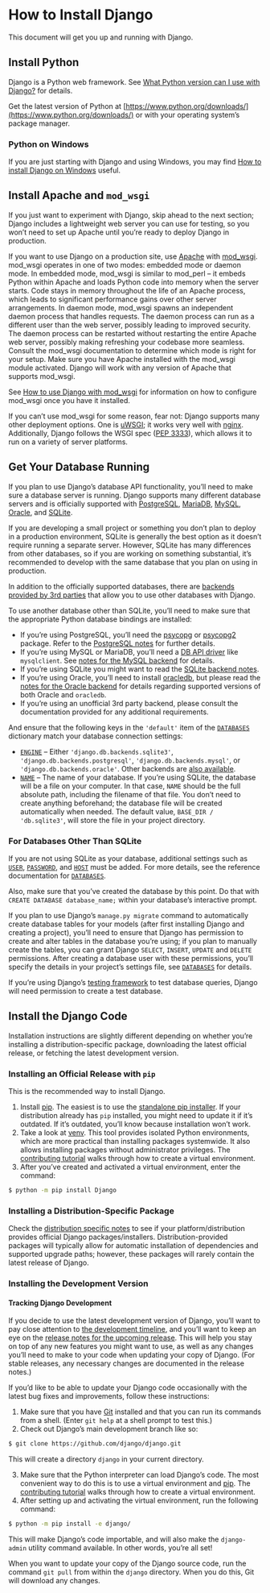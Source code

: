 # How to Install Django

This document will get you up and running with Django.

## Install Python

Django is a Python web framework. See [What Python version can I use with Django?](https://docs.djangoproject.com/en/5.2/faq/install/#faq-python-version-support) for details.

Get the latest version of Python at [https://www.python.org/downloads/](https://www.python.org/downloads/) or with your operating system’s package manager.

### Python on Windows

If you are just starting with Django and using Windows, you may find [How to install Django on Windows](https://docs.djangoproject.com/en/5.2/howto/windows/) useful.

## Install Apache and `mod_wsgi`

If you just want to experiment with Django, skip ahead to the next section; Django includes a lightweight web server you can use for testing, so you won’t need to set up Apache until you’re ready to deploy Django in production.

If you want to use Django on a production site, use [Apache](https://httpd.apache.org/) with [mod_wsgi](https://modwsgi.readthedocs.io/en/develop/). mod_wsgi operates in one of two modes: embedded mode or daemon mode. In embedded mode, mod_wsgi is similar to mod_perl – it embeds Python within Apache and loads Python code into memory when the server starts. Code stays in memory throughout the life of an Apache process, which leads to significant performance gains over other server arrangements. In daemon mode, mod_wsgi spawns an independent daemon process that handles requests. The daemon process can run as a different user than the web server, possibly leading to improved security. The daemon process can be restarted without restarting the entire Apache web server, possibly making refreshing your codebase more seamless. Consult the mod_wsgi documentation to determine which mode is right for your setup. Make sure you have Apache installed with the mod_wsgi module activated. Django will work with any version of Apache that supports mod_wsgi.

See [How to use Django with mod_wsgi](https://docs.djangoproject.com/en/5.2/howto/deployment/wsgi/modwsgi/) for information on how to configure mod_wsgi once you have it installed.

If you can’t use mod_wsgi for some reason, fear not: Django supports many other deployment options. One is [uWSGI](https://docs.djangoproject.com/en/5.2/howto/deployment/wsgi/uwsgi/); it works very well with [nginx](https://nginx.org/). Additionally, Django follows the WSGI spec ([PEP 3333](https://peps.python.org/pep-3333/)), which allows it to run on a variety of server platforms.

## Get Your Database Running

If you plan to use Django’s database API functionality, you’ll need to make sure a database server is running. Django supports many different database servers and is officially supported with [PostgreSQL](https://www.postgresql.org/), [MariaDB](https://mariadb.org/), [MySQL](https://www.mysql.com/), [Oracle](https://www.oracle.com/), and [SQLite](https://www.sqlite.org/).

If you are developing a small project or something you don’t plan to deploy in a production environment, SQLite is generally the best option as it doesn’t require running a separate server. However, SQLite has many differences from other databases, so if you are working on something substantial, it’s recommended to develop with the same database that you plan on using in production.

In addition to the officially supported databases, there are [backends provided by 3rd parties](https://docs.djangoproject.com/en/5.2/ref/databases/#third-party-notes) that allow you to use other databases with Django.

To use another database other than SQLite, you’ll need to make sure that the appropriate Python database bindings are installed:

- If you’re using PostgreSQL, you’ll need the [psycopg](https://www.psycopg.org/psycopg3/) or [psycopg2](https://www.psycopg.org/) package. Refer to the [PostgreSQL notes](https://docs.djangoproject.com/en/5.2/ref/databases/#postgresql-notes) for further details.
- If you’re using MySQL or MariaDB, you’ll need a [DB API driver](https://docs.djangoproject.com/en/5.2/ref/databases/#mysql-db-api-drivers) like `mysqlclient`. See [notes for the MySQL backend](https://docs.djangoproject.com/en/5.2/ref/databases/#mysql-notes) for details.
- If you’re using SQLite you might want to read the [SQLite backend notes](https://docs.djangoproject.com/en/5.2/ref/databases/#sqlite-notes).
- If you’re using Oracle, you’ll need to install [oracledb](https://oracle.github.io/python-oracledb/), but please read the [notes for the Oracle backend](https://docs.djangoproject.com/en/5.2/ref/databases/#oracle-notes) for details regarding supported versions of both Oracle and `oracledb`.
- If you’re using an unofficial 3rd party backend, please consult the documentation provided for any additional requirements.

And ensure that the following keys in the `'default'` item of the [`DATABASES`](https://docs.djangoproject.com/en/5.2/ref/settings/#std-setting-DATABASES) dictionary match your database connection settings:

- [`ENGINE`](https://docs.djangoproject.com/en/5.2/ref/settings/#std-setting-DATABASE-ENGINE) – Either `'django.db.backends.sqlite3'`, `'django.db.backends.postgresql'`, `'django.db.backends.mysql'`, or `'django.db.backends.oracle'`. Other backends are [also available](https://docs.djangoproject.com/en/5.2/ref/databases/#third-party-notes).
- [`NAME`](https://docs.djangoproject.com/en/5.2/ref/settings/#std-setting-NAME) – The name of your database. If you’re using SQLite, the database will be a file on your computer. In that case, `NAME` should be the full absolute path, including the filename of that file. You don’t need to create anything beforehand; the database file will be created automatically when needed. The default value, `BASE_DIR / 'db.sqlite3'`, will store the file in your project directory.

### For Databases Other Than SQLite

If you are not using SQLite as your database, additional settings such as [`USER`](https://docs.djangoproject.com/en/5.2/ref/settings/#std-setting-USER), [`PASSWORD`](https://docs.djangoproject.com/en/5.2/ref/settings/#std-setting-PASSWORD), and [`HOST`](https://docs.djangoproject.com/en/5.2/ref/settings/#std-setting-HOST) must be added. For more details, see the reference documentation for [`DATABASES`](https://docs.djangoproject.com/en/5.2/ref/settings/#std-setting-DATABASES).

Also, make sure that you’ve created the database by this point. Do that with `CREATE DATABASE database_name;` within your database’s interactive prompt.

If you plan to use Django’s `manage.py migrate` command to automatically create database tables for your models (after first installing Django and creating a project), you’ll need to ensure that Django has permission to create and alter tables in the database you’re using; if you plan to manually create the tables, you can grant Django `SELECT`, `INSERT`, `UPDATE` and `DELETE` permissions. After creating a database user with these permissions, you’ll specify the details in your project’s settings file, see [`DATABASES`](https://docs.djangoproject.com/en/5.2/ref/settings/#std-setting-DATABASES) for details.

If you’re using Django’s [testing framework](https://docs.djangoproject.com/en/5.2/topics/testing/) to test database queries, Django will need permission to create a test database.

## Install the Django Code

Installation instructions are slightly different depending on whether you’re installing a distribution-specific package, downloading the latest official release, or fetching the latest development version.

### Installing an Official Release with `pip`

This is the recommended way to install Django.

1. Install [pip](https://pip.pypa.io/). The easiest is to use the [standalone pip installer](https://pip.pypa.io/en/latest/installation/). If your distribution already has `pip` installed, you might need to update it if it’s outdated. If it’s outdated, you’ll know because installation won’t work.
2. Take a look at [venv](https://docs.python.org/3/tutorial/venv.html). This tool provides isolated Python environments, which are more practical than installing packages systemwide. It also allows installing packages without administrator privileges. The [contributing tutorial](https://docs.djangoproject.com/en/5.2/intro/contributing/) walks through how to create a virtual environment.
3. After you’ve created and activated a virtual environment, enter the command:

```bash
$ python -m pip install Django
```

### Installing a Distribution-Specific Package

Check the [distribution specific notes](https://docs.djangoproject.com/en/5.2/misc/distributions/) to see if your platform/distribution provides official Django packages/installers. Distribution-provided packages will typically allow for automatic installation of dependencies and supported upgrade paths; however, these packages will rarely contain the latest release of Django.

### Installing the Development Version

#### Tracking Django Development

If you decide to use the latest development version of Django, you’ll want to pay close attention to [the development timeline](https://code.djangoproject.com/timeline), and you’ll want to keep an eye on the [release notes for the upcoming release](https://docs.djangoproject.com/en/5.2/releases/#development-release-notes). This will help you stay on top of any new features you might want to use, as well as any changes you’ll need to make to your code when updating your copy of Django. (For stable releases, any necessary changes are documented in the release notes.)

If you’d like to be able to update your Django code occasionally with the latest bug fixes and improvements, follow these instructions:

1. Make sure that you have [Git](https://git-scm.com/) installed and that you can run its commands from a shell. (Enter `git help` at a shell prompt to test this.)
2. Check out Django’s main development branch like so:

```bash
$ git clone https://github.com/django/django.git
```

This will create a directory `django` in your current directory.

3. Make sure that the Python interpreter can load Django’s code. The most convenient way to do this is to use a virtual environment and [pip](https://pip.pypa.io/). The [contributing tutorial](https://docs.djangoproject.com/en/5.2/intro/contributing/) walks through how to create a virtual environment.
4. After setting up and activating the virtual environment, run the following command:

```bash
$ python -m pip install -e django/
```

This will make Django’s code importable, and will also make the `django-admin` utility command available. In other words, you’re all set!

When you want to update your copy of the Django source code, run the command `git pull` from within the `django` directory. When you do this, Git will download any changes.